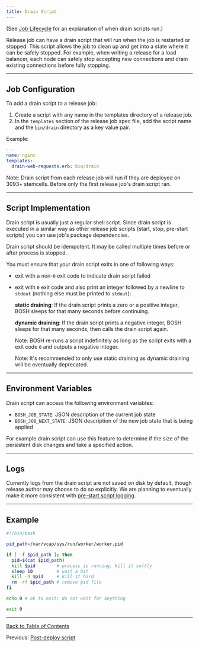 ```yaml
---
title: Drain Script
---
```


(See [Job Lifecycle](job-lifecycle.md) for an explanation of when drain scripts run.)

Release job can have a drain script that will run when the job is restarted or stopped. This script allows the job to clean up and get into a state where it can be safely stopped. For example, when writing a release for a load balancer, each node can safely stop accepting new connections and drain existing connections before fully stopping.

---
## <a id="job-configuration"></a> Job Configuration

To add a drain script to a release job:

1. Create a script with any name in the templates directory of a release job.
1. In the `templates` section of the release job spec file, add the script name and the `bin/drain` directory as a key value pair.

Example:

```yaml
---
name: nginx
templates:
  drain-web-requests.erb: bin/drain
```

<p class="note">Note: Drain script from each release job will run if they are deployed on 3093+ stemcells. Before only the first release job's drain script ran.</p>

---
## <a id="script-implementation"></a> Script Implementation

Drain script is usually just a regular shell script. Since drain script is executed in a similar way as other release job scripts (start, stop, pre-start scripts) you can use job's package dependencies.

Drain script should be idempotent. It may be called multiple times before or after process is stopped.

You must ensure that your drain script exits in one of following ways:

- exit with a non-`0` exit code to indicate drain script failed

- exit with `0` exit code and also print an integer followed by a newline to `stdout` (nothing else must be printed to `stdout`):

    **static draining**: If the drain script prints a zero or a positive integer, BOSH sleeps for that many seconds before continuing.

    **dynamic draining**: If the drain script prints a negative integer, BOSH sleeps for that many seconds, then calls the drain script again.

    <p class="note">Note: BOSH re-runs a script indefinitely as long as the script exits with a exit code <code>0</code> and outputs a negative integer.</p>

    <p class="note">Note: It's recommended to only use static draining as dynamic draining will be eventually deprecated.</p>

---
## <a id="environment-variables"></a> Environment Variables

Drain script can access the following environment variables:

* `BOSH_JOB_STATE`: JSON description of the current job state
* `BOSH_JOB_NEXT_STATE`: JSON description of the new job state that is being applied

For example drain script can use this feature to determine if the size of the persistent disk changes and take a specified action.

---
## <a id="logs"></a> Logs

Currently logs from the drain script are not saved on disk by default, though release author may choose to do so explicitly. We are planning to eventually make it more consistent with [pre-start script logging](pre-start.md#logs).

---
## <a id="example"></a> Example

```bash
#!/bin/bash

pid_path=/var/vcap/sys/run/worker/worker.pid

if [ -f $pid_path ]; then
  pid=$(cat $pid_path)
  kill $pid        # process is running; kill it softly
  sleep 10         # wait a bit
  kill -9 $pid     # kill it hard
  rm -rf $pid_path # remove pid file
fi

echo 0 # ok to exit; do not wait for anything

exit 0
```

---
[Back to Table of Contents](index.md#release)

Previous: [Post-deploy script](post-deploy.md)
